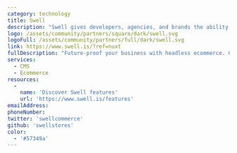 ```yaml
---
category: technology
title: Swell
description: "Swell gives developers, agencies, and brands the ability to sell whatever and however they want, with all the benefits of a managed SaaS platform."
logo: /assets/community/partners/square/dark/swell.svg
logoFull: /assets/community/partners/full/dark/swell.svg
link: https://www.swell.is/?ref=nuxt
fullDescription: "Future-proof your business with headless ecommerce. Get started fast with APIs, storefronts, and an intuitive dashboard. Whatever your business model or shopping experience—Swell is ready to grow with you."
services:
  - CMS
  - Ecommerce
resources:
  -
    name: 'Discover Swell features'
    url: 'https://www.swell.is/features'
emailAddress:
phoneNumber:
twitter: 'swellcommerce'
github: 'swellstores'
color:
  - '#57349a'
---
```

